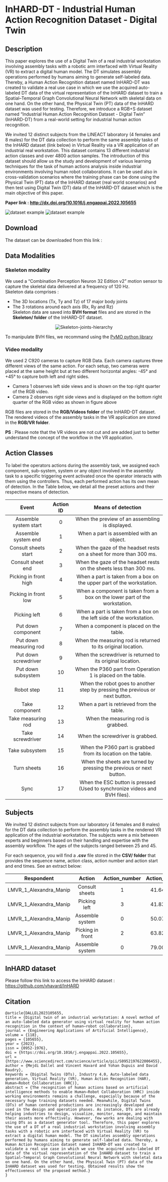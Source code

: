 # InHARD-DT - Industrial Human Action Recognition Dataset - Digital Twin

## Description
This paper explores the use of a Digital Twin of a real industrial workstation involving assembly tasks with a robotic arm interfaced with Virtual Reality (VR) to extract a digital human model. The DT simulates assembly operations performed by humans aiming to generate self-labeled data. Thereby, a Human Action Recognition dataset named InHARD-DT was created to validate a real use case in which we use the acquired auto-labeled DT data of the virtual representation of the InHARD dataset to train a Spatial–Temporal Graph Convolutional Neural Network with skeletal data on one hand. On the other hand, the Physical Twin (PT) data of the InHARD dataset was used for testing. Therefore, we introduce a RGB+S dataset named “Industrial Human Action Recognition Dataset - Digital Twin” (InHARD-DT) from a real-world setting for industrial human action recognition. 

We invited 12 distinct subjects from the LINEACT laboratory (4 females and 8 males) for the DT data collection to perform the same assembly tasks of the InHARD dataset (link below) in Virtual Reality via a VR application of an industrial real workstation. This dataset contains 13 different industrial action classes and over 4800 action samples. The introduction of this dataset should allow us the study and development of various learning techniques for the task of human actions analysis inside industrial environments involving human robot collaborations. It can be used also in cross-validation scenarios where the training phase can be done using the Physical Twin (PT) data of the InHARD dataset (real world scenarios) and then test using Digital Twin (DT) data of the InHARD-DT dataset which is the main objective of this paper. 

**Paper link : http://dx.doi.org/10.1016/j.engappai.2022.105655**

![dataset example](rsc/DT-For-HAR_1.jpg)
![dataset example](rsc/DT-For-HAR_2.jpg)

## Download
The dataset can be downloaded from this link : 

## Data Modalities  
### Skeleton modality 
We used a “Combination Perception Neuron 32 Edition v2” motion sensor to capture the skeletal data delivered at a frequency of 120 Hz.  
Skeleton data comprises :
* The 3D locations (Tx, Ty and Tz) of 17 major body joints
* The 3 rotations around each axis (Rx, Ry and Rz)  
Skeleton data are saved into **BVH format** files and are stored in the **Skeleton/ folder** of the InHARD-DT dataset.  

<p align="center">
	<img src="rsc/skeleton.png" alt="Skeleton-joints-hierarchy">
</p>

To manipulate BVH files, we recommand using the [PyMO python library](https://github.com/omimo/PyMO/)

### Video modality
We used 2 C920 cameras to capture RGB Data. Each camera captures three different views of the same action. For each setup, two cameras were placed at the same height but at two different horizontal angles: -45° and +45° to capture both left and right sides. 

* Camera 1 observes left side views and is shown on the top right quarter of the RGB video. 
* Camera 2 observes right side views and is displayed on the bottom right quarter of the RGB video as shown in figure above

RGB files are stored in the **RGB/Videos folder** of the InHARD-DT dataset. The rendered videos of the assembly tasks in the VR application are stored in the **RGB/VR folder**.

**PS** : Please note that the VR videos are not cut and are added just to better understand the concept of the workflow in the VR application.

## Action Classes
To label the operators actions during the assembly task, we assigned each component, sub-system, system or any object involved in the assembly task to a specific triggering event activated once the operator interacts with them using the controllers. Thus, each performed action has its own mean of detection. In the Table below, we detail all the preset actions and their respective means of detection.

| Event | Action ID | Means of detection | 
|:-------------:|:-------------:|:-----------------------------:|
| Assemble system start| 0 | When the preview of an assembling is displayed. | 
| Assemble system end  | 1 | When a part is assembled with an object. | 
| Consult sheets start | 2 | When the gaze of the headset rests on a sheet for more than 300 ms. |
| Consult sheet end | 3 | When the gaze of the headset rests on the sheets less than 300 ms. |
| Picking in front high | 4 | When a part is taken from a box on the upper part of the workstation. |
| Picking in front low  | 5 | When a component is taken from a box on the lower part of the workstation. |
| Picking left | 6 | When a part is taken from a box on the left side of the workstation. |
| Put down component | 7 | When a component is placed on the table. |
| Put down measuring rod | 8 | When the measuring rod is returned to its original location. |
| Put down screwdriver | 9 | When the screwdriver is returned to its original location. |
| Put down subsystem | 10 | When the P360 part from Operation 1 is placed on the table. |
| Robot step | 11 | When the robot goes to another step by pressing the previous or next button. |
| Take component | 12 | When a part is retrieved from the table. |
| Take measuring rod | 13 | When the measuring rod is grabbed. |
| Take screwdriver | 14 | When the screwdriver is grabbed. |
| Take subsystem | 15 | When the P360 part is grabbed from its location on the table. |
| Turn sheets | 16 | When the sheets are turned by pressing the previous or next button. |
| Sync | 17 | When the ESC button is pressed (Used to synchronize videos and BVH files). |

## Subjects
We invited 12 distinct subjects from our laboratory (4 females and 8 males) for the DT data collection to perform the assembly tasks in the rendered VR application of the industrial workstation. The subjects were a mix between experts and beginners based on their handling and expertise with the assembly workflow. The ages of the subjects ranged between 25 and 45.

For each sequence, you will find a **.csv** file stored in the **CSV/ folder** that provides the sequence name, action class, action number and action start and end times.
See an extract below:  

| Respondent | Action | Action_number | Action_start | Action_end |
|:-------------:|:-------------:|:-----------------------------:|:-------------:|:-------------:|
| LMVR_1_Alexandra_Manip | Consult sheets | 1 | 41.6412 | 45.7429
| LMVR_1_Alexandra_Manip | Picking left | 3 | 41.8339 | 45.3339
| LMVR_1_Alexandra_Manip | Assemble system | 0 | 50.0719 | 60.5766
| LMVR_1_Alexandra_Manip | Picking in front | 2 | 63.8237 | 66.8237
| LMVR_1_Alexandra_Manip | Assemble system | 0 | 79.0068 | 81.1070

## InHARD dataset
Please follow this link to access the InHARD dataset : https://github.com/vhavard/InHARD

## Citation
``` 
@article{DALLEL2023105655,
title = {Digital twin of an industrial workstation: A novel method of an auto-labeled data generator using virtual reality for human action recognition in the context of human–robot collaboration},
journal = {Engineering Applications of Artificial Intelligence},
volume = {118},
pages = {105655},
year = {2023},
issn = {0952-1976},
doi = {https://doi.org/10.1016/j.engappai.2022.105655},
url = {https://www.sciencedirect.com/science/article/pii/S0952197622006455},
author = {Mejdi Dallel and Vincent Havard and Yohan Dupuis and David Baudry},
keywords = {Digital Twins (DTs), Industry 4.0, Auto-labeled data generation, Virtual Reality (VR), Human Action Recognition (HAR), Human–Robot Collaboration (HRC)},
abstract = {The recognition of human actions based on artificial intelligence methods to enable Human–Robot Collaboration (HRC) inside working environments remains a challenge, especially because of the necessary huge training datasets needed. Meanwhile, Digital Twins (DTs) of human centered productions are increasingly developed and used in the design and operation phases. As instance, DTs are already helping industries to design, visualize, monitor, manage, and maintain their assets more effectively. However, few works are dealing with using DTs as a dataset generator tool. Therefore, this paper explores the use of a DT of a real industrial workstation involving assembly tasks with a robotic arm interfaced with Virtual Reality (VR) to extract a digital human model. The DT simulates assembly operations performed by humans aiming to generate self-labeled data. Thereby, a Human Action Recognition dataset named InHARD-DT was created to validate a real use case in which we use the acquired auto-labeled DT data of the virtual representation of the InHARD dataset to train a Spatial–Temporal Graph Convolutional Neural Network with skeletal data on one hand. On the other hand, the Physical Twin (PT) data of the InHARD dataset was used for testing. Obtained results show the effectiveness of the proposed method.}
}
```